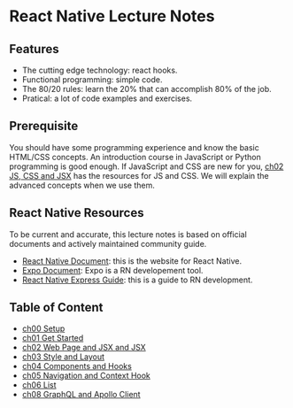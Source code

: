 # React Native Lecture Notes

## Features

- The cutting edge technology: react hooks.
- Functional programming: simple code.
- The 80/20 rules: learn the 20% that can accomplish 80% of the job.
- Pratical: a lot of code examples and exercises.

## Prerequisite

You should have some programming experience and know the basic HTML/CSS concepts. An introduction course in JavaScript or Python programming is good enough. If JavaScript and CSS are new for you, [ch02 JS, CSS and JSX](docs/ch02) has the resources for JS and CSS. We will explain the advanced concepts when we use them.

## React Native Resources

To be current and accurate, this lecture notes is based on official documents and actively maintained community guide.

- [React Native Document](https://reactnative.dev/): this is the website for React Native.
- [Expo Document](https://docs.expo.io/): Expo is a RN developement tool.
- [React Native Express Guide](https://www.reactnative.express/): this is a guide to RN development.

## Table of Content

- [ch00 Setup](docs/ch00)
- [ch01 Get Started](docs/ch01)
- [ch02 Web Page and JSX and JSX](docs/ch02)
- [ch03 Style and Layout](docs/ch03)
- [ch04 Components and Hooks](docs/ch04)
- [ch05 Navigation and Context Hook](docs/ch05)
- [ch06 List](docs/ch06)
- [ch08 GraphQL and Apollo Client](docs/ch07)
